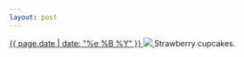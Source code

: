 ```yaml
---
layout: post
---
```


<p>
  <a href="/344">
    <time>{{ page.date | date: "%e %B %Y" }}</time>
    <img src="{{ site.assets_url }}/344.jpg">
  </a>
  Strawberry cupcakes.
</p>

